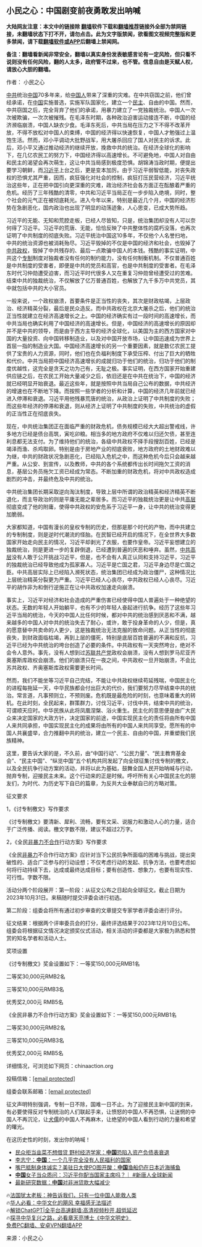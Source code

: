  <!-- 面包屑导航 --> <h2>小民之心：中国剧变前夜勇敢发出呐喊</h2> <p class="notice"><b>大陆网友注意：本文中的链接除 <a href="https://github.com/bannedbook/fanqiang" >翻墙</a>软件下载和<a href="https://github.com/killgcd/justmysocks/blob/master/README.md">翻墙推荐</a>链接外全部为禁网链接，未翻墙状态下打不开，请勿点击。此为文字版禁闻，欲看图文视频完整版和更多禁闻，请下载<a href="https://github.com/bannedbook/fanqiang">翻墙软件或APP</a>后翻墙上禁闻网。</p><p>备注：翻墙看新闻非常安全，翻墙以真实身份发表敏感言论有一定风险，但只看不说则没有任何风险，翻的人太多，政府管不过来，也不管。信息自由是天赋人权，请放心大胆的翻墙。</b></p>  <div class="entry"> <p>作者： 小民之心</p> <p id="conimg"><a href="https://www.bannedbook.org/bnews/tag/%e4%b8%ad%e5%85%b1/" class="st_tag internal_tag" rel="tag" title="标签 中共 下的日志">中共</a>统治<span class='wp_keywordlink_affiliate'><a href="https://www.bannedbook.org/" title="中国" target="_blank">中国</a></span>70多年来，给<a href="https://www.bannedbook.org/bnews/tag/%e4%b8%ad%e5%9b%bd%e4%ba%ba/" class="st_tag internal_tag" rel="tag" title="标签 中国人 下的日志">中国人</a>带来了深重的灾难。在中共窃国之前，他们曾经承诺，在<a href="https://www.bannedbook.org/bnews/tag/%E4%B8%AD%E5%9B%BD/" class="st_tag internal_tag" rel="tag" title="标签 中国 下的日志">中国</a>实施普选，实施军队国家化，建立一个<a href="https://www.bannedbook.org/bnews/tag/%e6%b0%91%e4%b8%bb/" class="st_tag internal_tag" rel="tag" title="标签 民主 下的日志">民主</a>、自由的中国。然而，中共窃国之后，完全背弃了他们的承诺，用暴力建立了一党独裁统治。中国人一次次被欺骗，一次次被摧残。在毛泽东时期，各种政治迫害运动接连不断，中国的经济濒临崩溃，中国人缺衣少食。毛泽东死后，中共当局在压力之下不得不改革开放，不得不放松对中国人的束缚，中国的经济得以快速恢复，中国人才勉强过上温饱生活。然而，邓小平调动大批野战军，用大屠杀回应了国人对民主的诉求。此后，邓小平又通过推动经济的继续开放，挽救中共的统治。在经济全球化的影响下，在几亿农民工的努力下，中国经济得以高速增长。不可避免地，中国人对自由和民主的渴望会再次萌生，这让中共当局感到极度恐惧。胡锦涛当政时期，便提出要学习朝鲜，而<a href="https://www.bannedbook.org/bnews/tag/%e4%b9%a0%e8%bf%91%e5%b9%b3/" class="st_tag internal_tag" rel="tag" title="标签 习近平 下的日志">习近平</a>上台之后，更是变本加厉。由于习近平弱智低能，对丧失政权的恐惧尤其严重，因而，疯狂强化对社会的控制，疯狂打压民营经济，习近平统治这些年，正在把中国引向更深重的灾难，政治经济社会各方面正在酝酿着严重的危机。经历了三年残酷的清零，中共和习近平当局正在一步步陷入绝境，同时，整个社会的元气正在被彻底耗光。进入今年以来，特别是最近几个月，中国的经济形势在急剧恶化，国内政治也出现了明显的动荡迹象，人心思变，已成大势所趋。</p> <p>习近平的无能、无知和荒腔走板，已经人尽皆知，只是，统治集团却没有人可以奈何得了习近平。习近平的荒唐、无能，恰恰反映了中共整体性的腐朽没落，也再次证明了中共制度的彻底失败。习近平统治中国这10多年，不仅他个人名誉扫地，中共的统治资源也被消耗殆尽。习近平毁掉的不仅是中国的经济和社会，也毁掉了<a href="https://www.bannedbook.org/bnews/tag/%e4%b8%ad%e5%85%b1%e6%94%bf%e6%9d%83/" class="st_tag internal_tag" rel="tag" title="标签 中共政权 下的日志">中共政权</a>，毁掉了中共残存的、最后一点欺骗中国人的本钱。残酷的事实证明，中共这个<a href="https://www.bannedbook.org/bnews/tag/%E4%B8%93%E5%88%B6/" class="st_tag internal_tag" rel="tag" title="标签 专制 下的日志">专制</a>制度对独裁者没有任何的制约能力，没有任何制衡机制。不仅普通百姓是中共制度的受害者，即便是中共的党员和高官，也是中共制度的受害者。在毛泽东时代习仲勋遭受迫害，而习近平时代很多人又在重复习仲勋曾经遭受过的苦难。结束中共的独裁统治，不仅解放了亿万普通百姓，也解放了九千多万中共党员，其中就包括中共的大小官员。</p> <p>一般来说，一个政权崩溃，首要条件是正当性的丧失，其次是财政枯竭，上层政治、经济精英分裂，最后是民众造反。而中共政权在北京大屠杀之后，他们的统治正当性就建立在经济高速增长之上。中国的经济确实有过一段时间的高速增长，而中共当局也确实利用了中国经济的高速增长。但是，中国经济的高速增长的原因却并不是中共的领导，而是由于西方主导的经济全球化，以美国为主的西方国家对中国的大量投资、向中国转移制造业，以及对中国开放市场，让中国迅速成为世界上首屈一指的制造业大国。中国经济高速增长的另一个重要因素，就是数亿农民工提供了宝贵的人力资源，同时，他们也在负福利制度下承受压榨、付出了巨大的牺牲和代价。中共当局把中国经济高速增长的成就归功于他们的统治，归功于他们的制度优越性，这完全是贪天之功为己有，无耻之极。事实证明，在西方国家开始重建供应链之后，在农民工开始大量减少之后，依旧还是在中共在统治下，中国的经济就已经明显开始衰退。最近这些年，就是按照中共当局自己公布的数据，中共经济的增速也在不断地下降。而按照一些学者的分析和计算，中国的经济几年前就已经进入停滞和衰退。习近平用他残暴荒唐的统治，从政治上证明了中共制度的失败；而这些年经济的停滞和衰退，则从经济上证明了中共制度的失败，中共统治的虚假的正当性正在彻底丧失。</p> <p>现在，中共统治集团正在面临严重的财政危机，债务规模已经大大超出警戒线，许多地方已经是债台高筑，寅吃卯粮。相当多的地方政府不仅难以归还欠债，甚至连利息都无法支付。为了维持他们的统治，各级中共政权不择手段搜刮百姓，已经是竭泽而渔、杀鸡取卵。特别是由于房地产业的彻底衰败，地方政府的土地财政难以为继，中共的财政状况急剧恶化，已经陷入危机之中，而这种危机今后只会越来越严重。从公安、到宣传，以及教师，中共的各个系统都传出长时间拖欠工资的消息，基层公务员拖欠工资已经成为常态。不断加重的财政危机，将对中共政权造成剧烈的冲击，并最终危及中共的统治。</p> <p>中共统治集团长期采取逆向淘汰制度，导致上层中所谓的政治精英和经济精英不断退化，而主导政治的则是平庸无能之辈居多。而习近平的独裁统治更是让中共<span class='wp_keywordlink_affiliate'><a href="https://www.bannedbook.org/bnews/ccpdope/" title="中共高层内幕" target="_blank">高层</a></span>彻底变成了他的附庸，使得中共政权的安危系于习近平一身，让中共的统治变得更加脆弱。</p> <p>大家都知道，中国有漫长的皇权专制的历史，但那是那个时代的产物，而中共建立的专制制度，则是逆时代潮流的怪胎。在民智已经开启的情况下，在全世界大多数国家开始走向民主的情况，习近平却剥光了衣服，也要作皇帝。习近平妄想建立的独裁统治，则是更进一步的复辟倒退，已经遭到普遍的厌恶和唾弃。虽然，<span class='wp_keywordlink_affiliate'><a href="https://www.bannedbook.org/bnews/ccpdope/" title="中共高层" target="_blank">中共高层</a></span>没有人敢于公开挑战习近平，但是，也不会有人真正认同和支持习近平，习近平的独裁统治已经导致他成为孤家寡人。习近平是亡国之君，习近平身边尽是亡国之臣。中共高层实际上已经陷入濒死状态，统治集团已经成为政治僵尸，这种情况比上层统治精英分裂更为严重。习近平已经人心丧尽，中共政权已经人心丧尽。习近平的胡作非为和倒行逆施正在让中共政权加速走向崩溃。</p> <p>事实上，习近平对经济和社会造成的严重伤害已经使得中国人普遍处于一种绝望的状态。无数的年轻人开始躺平，也有不少的年轻人奋起进行抗争。经历了这些年习近平当局的统治，今天的中国人比任何时候，都对中共的统治感到厌恶和不满，越来越多的中国人对中共的统治失去了耐心，或许，敢于投身革命的人少，但是，真的愿意替中共卖命的人更少，这是独裁统治无法克服的致命问题。从正当性的彻底丧失，到财政面临枯竭，再到上层的僵死，特别是底层百姓普遍的不满和反抗，习近平已经为中共统治的垮台创造了必要的条件。中共政权有一天突然垮台，绝对不会令人意外。事先，没有人想到过<span class='wp_keywordlink'><a href="https://www.bannedbook.org/forum2/topic1409.html" title="苏联共产党九十三年（沈志华）" target="_blank">苏联共产党</a></span>政权会崩溃，没有人想到罗马尼亚齐奥塞斯库政权会崩溃。他们的崩溃只在一夜之间，中共政权一旦开始崩溃，不会比苏共政权、齐奥塞斯库政权需要更长时间。</p> <p>然而，我们不能坐等习近平自己完结，不能让中共政权继续苟延残喘，中国民主化的进程每拖延一天，中华民族都会付出巨大的代价，我们要努力尽早结束中共的统治。常言道，凡事预则立，不预则废。危机既是最危险的时刻，也意味着重大的转机。在此时刻，全民起来，群策群力，讨伐习近平，讨伐中共，结束中共的统治，可谓顺天应时。中华民族从此将凤凰涅槃、浴火重生。民主化的意思便是由广大民众来决定国家的大政方针，决定国家的前途，中国实现民主化的责任将由所有中国人来共同承担，中国实现民主化的成果将由所有的中国人来共同享受。愿所有的中国人共襄盛举，合力推翻中共的统治，建立一个民主、自由的中国，并重塑我们民族精神。</p> <p>这里，要告诉大家的是，不久前，由“中国行动”、“公民力量”、“民主教育基金会”、“民主中国”、“纵览中国”五个机构共同发起了向全球征集讨伐专制的檄文，以及全民抗争行动方案的活动，并将以此为基础，鼓舞全国人民开始呐喊与行动，抛弃专制，迎接民主未来。这个行动来的正是时候。呼吁所有关心中国民主化的朋友们，为时代、为历史写下自已的篇章，为反共大业奉献自已的方略对策。</p> <p>征文要求</p> <p>1，《讨专制檄文》写作要求</p> <p>《讨专制檄文》要清新、犀利、流畅，要有文采、说服力和激动人心的力量，适合于广泛传播、阅读。檄文字数不限，建议不超过2万字。</p> <p>2，《全民<span class='wp_keywordlink'><a href="https://www.bannedbook.org/forum2/topic6313.html" title="《非暴力不合作运动丛书》" target="_blank">非暴力不合作</a></span>行动方案》写作要求</p> <p>《全民<span class='wp_keywordlink'><a href="https://www.bannedbook.org/forum2/topic6313.html" title="《非暴力不合作运动丛书》" target="_blank">非暴力</a></span>不合作行动方案》应针对当下公民抗争所面临的困难与挑战，提出突破性的、适合广泛参与的行动设想；不仅考虑行动的发起、抗争方法，也要考虑如何将行动持续下去，达成或最终达成目标；要有创造性、想象力，也要有现实性、可行性。字数不限。</p> <p>活动分两个阶段展开：第一阶段：从征文公布之日起向全球征文。截止日期为2023年10月31日。来稿随时提交评委会进行初选。</p>  <p>第二阶段：组委会将所有通过初步审查的文章提交专家学者评委会进行评分。</p> <p>征文结果：根据两个评审委员会的打分，最终评选结果于2023年12月10日公布。组委会将根据征文情况决定颁奖仪式活动，相关活动的评委都是大家极为熟悉和赞赏的知名学者和活动人士。</p> <p>奖项设置</p> <p>《讨专制檄文》奖金设置如下：一等奖150,000元RMB1名</p> <p>二等奖30,000元RMB2名</p> <p>三等奖10,000元RMB3名</p> <p>优秀奖2,000元 RMB5名</p> <p>《全民非暴力不合作行动方案》奖金设置如下：一等奖150,000元RMB1名</p>  <p>二等奖30,000元RMB2名</p> <p>三等奖10,000元RMB3名</p> <p>优秀奖2,000元 RMB5名</p> <p>详细情况，可浏览如下网页：chinaaction.org</p> <p>投稿信箱：<a href="/cdn-cgi/l/email-protection" data-cfemail="017b69646f6676646f2f6269686f60606275686e6f41666c60686d2f626e6c">[email&#160;protected]</a></p> <p>组委会联系邮箱：<a href="/cdn-cgi/l/email-protection" data-cfemail="fa999293949b9b998e939594c8cac8cccac3cbcfba9d979b9396d4999597">[email&#160;protected]</a></p> <p>征文声明特别强调，专制一日不除，国难一日不止。为了迎接民主新中国的到来，有必要使得反对专制统治的人们联起手来，让愤怒的中国人不再恐惧，让迷惘的中国人不再沉沦，让<span class='wp_keywordlink'><a href="https://www.bannedbook.org/forum2/topic141.html" title="《犬儒病》胡平 著" target="_blank">犬儒</a></span>的中国人不再麻木，让绝望的中国人看到行动的力量和希望的曙光。</p> <p>在这历史性的时刻，发出你的呐喊！</p>  <!--<div id="taboola-mid-1"></div>--><ul class='op-related-articles' title='相关阅读'> <li><a href='https://www.bannedbook.org/bnews/finance/20230923/1937590.html' target='_blank'>民众拒当韭菜不想借贷 野村经济学家：<b>中国</b>恐陷入资产负债表衰退</a></li> <li><a href='https://www.bannedbook.org/bnews/comments/20230923/1937571.html' target='_blank'>李志宁：<b>中国</b>：一个几乎完全没有人民福利的国家</a></li> <li><a href='https://www.bannedbook.org/bnews/worldnews/20230923/1937568.html' target='_blank'>嘴巴抵制身体诚实？美驻日大使PO图开酸：<b>中国</b>渔船仍在日本近海捕鱼</a></li> <li><a href='https://www.bannedbook.org/bnews/bannedvideo/20230923/1937564.html' target='_blank'><b>中国</b>女子当众质问：习近平你配当国家主席吗？｜ #新唐人全球新闻</a></li> <li><a href='https://www.bannedbook.org/bnews/headline/20230923/1937559.html' target='_blank'>最新研究数据：<b>中国</b>对非洲贷款大幅减少</a></li> </ul> <p class="texttj"> 🔥<a href="https://www.bannedbook.org/bnews/ssgc/20230219/1850782.html" target="_blank">法国犹太老板：神告诉我们，只有一位中国人能救人类</a><br/> 🔥<a href="https://www.bannedbook.org/bnews/comments/20220220/1694796.html" target="_blank">华人必看：中华文化的飓风 幸福感无法描述</a><br/> 🔥<a href="https://github.com/bannedbook/fanqiang/wiki/V2ray%E6%9C%BA%E5%9C%BA" target="_blank">解锁ChatGPT|全平台高速翻墙:高清视频秒开,超低延迟</a><br/> 🔥<a href="https://www.bannedbook.org/bnews/comments/20220808/1768773.html" target="_blank">探寻中华复兴之路，必看章天亮博士《中华文明史》</a><br/> <a href="https://github.com/bannedbook/fanqiang/wiki/%E7%A6%81%E9%97%BB%E7%BD%91%E5%AE%89%E5%8D%93%E7%BF%BB%E5%A2%99%E6%96%B0%E9%97%BBAPP" target="_blank">免费PC翻墙、安卓VPN翻墙APP</a><br/> </p><p class="src-info">来源：小民之心 </p><a name='sharetosocial'></a> <div style="margin-bottom:5px;padding-bottom:5px;clear:both"> <div id="archive-pix-1" class="banner-ads"> <!-- AuctionX Display platform tag START --> <div id="27602x728x90x621x_ADSLOT1" clicktrack="%%CLICK_URL_ESC%%"></div>  <!-- AuctionX Display platform tag END --> </div> <div id="archive-pix-2" class="banner-ads"> <!-- AuctionX Display platform tag START --> <div id="27556x300x250x621x_ADSLOT1" clicktrack="%%CLICK_URL_ESC%%" style="margin:0 auto;text-align:center"></div>  <!-- AuctionX Display platform tag END --> </div> </div>  <div id="archive-pix-1" class="banner-ads"> <!-- AuctionX Display platform tag START --> <div id="27603x728x90x621x_ADSLOT1" clicktrack="%%CLICK_URL_ESC%%"></div>  <!-- AuctionX Display platform tag END --> </div> </div><!--END ENTRY--> 